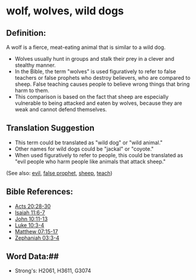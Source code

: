 # wolf, wolves, wild dogs #

## Definition: ##

A wolf is a fierce, meat-eating animal that is similar to a wild dog.

* Wolves usually hunt in groups and stalk their prey in a clever and stealthy manner.
* In the Bible, the term "wolves" is used figuratively to refer to false teachers or false prophets who destroy believers, who are compared to sheep. False teaching causes people to believe wrong things that bring harm to them.
* This comparison is based on the fact that sheep are especially vulnerable to being attacked and eaten by wolves, because they are weak and cannot defend themselves.

## Translation Suggestion ##

* This term could be translated as "wild dog" or "wild animal."
* Other names for wild dogs could be "jackal" or "coyote."
* When used figuratively to refer to people, this could be translated as "evil people who harm people like animals that attack sheep."

(See also: [evil](../kt/evil.md), [false prophet](falseprophet.md), [sheep](sheep.md), [teach](teach.md))

## Bible References: ##

* [Acts 20:28-30](rc://en/tn/help/act/20/28)
* [Isaiah 11:6-7](rc://en/tn/help/isa/11/06)
* [John 10:11-13](rc://en/tn/help/jhn/10/11)
* [Luke 10:3-4](rc://en/tn/help/luk/10/03)
* [Matthew 07:15-17](rc://en/tn/help/mat/07/15)
* [Zephaniah 03:3-4](rc://en/tn/help/zep/03/03)

## Word Data:##

* Strong's: H2061, H3611, G3074
